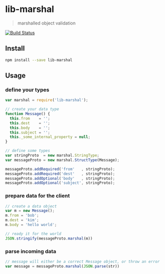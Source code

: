 # lib-marshal

> marshalled object validation

[![Build Status](https://travis-ci.org/groundwater/node-lib-marshal.svg?branch=master)](https://travis-ci.org/groundwater/node-lib-marshal)

## Install

```bash
npm install --save lib-marshal
```

## Usage

### define your types

```javascript
var marshal = require('lib-marshal');

// create your data type
function Message() {
  this.from    = '';
  this.dest    = '';
  this.body    = '';
  this.subject = '';
  this._some_internal_property = null;
}

// define some types
var stringProto  = new marshal.StringType;
var messageProto = new marshal.StructType(Message);

messageProto.addRequired('from'   , stringProto);
messageProto.addRequired('dest'   , stringProto);
messageProto.addOptional('body'   , stringProto);
messageProto.addOptional('subject', stringProto);
```

### prepare data for the client

```javascript
// create a data object
var m = new Message();
m.from = 'bob';
m.dest = 'kim';
m.body = 'hello world';

// ready it for the world
JSON.stringify(messageProto.marshal(m))
```

### parse incoming data

```javascript
// message will either be a correct Message object, or throw an error
var message = messageProto.marshal(JSON.parse(str))
```
